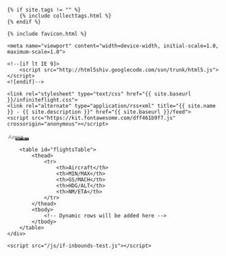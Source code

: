 <head>
    <title>Infinite Flight Inbound Search</title>
    
    {% if site.tags != "" %}
        {% include collecttags.html %}
    {% endif %}
    
    {% include favicon.html %}
    
    <meta name="viewport" content="width=device-width, initial-scale=1.0, maximum-scale=1.0">
    
    <!--[if lt IE 9]>
        <script src="http://html5shiv.googlecode.com/svn/trunk/html5.js"></script>
    <![endif]-->
    
    <link rel="stylesheet" type="text/css" href="{{ site.baseurl }}/infiniteflight.css">
    <link rel="alternate" type="application/rss+xml" title="{{ site.name }} - {{ site.description }}" href="{{ site.baseurl }}/feed">
    <script src="https://kit.fontawesome.com/dff461b9f7.js" crossorigin="anonymous"></script>
</head>

<body>
    <div class="container">
        <div class="nav-container">
            <div class="nav-left">
                <input 
                    type="text" 
                    id="icao" 
                    name="icao" 
                    placeholder="Airport" 
                    style="width: 40px; border: none; margin-right: -10px;"
                />
                <button id="search" style="background-color: transparent; color: #828282;">
                    <i class="fa-solid fa-magnifying-glass" aria-hidden="true"></i>
                </button>
                <button id="add" style="background-color: transparent; color: #828282; margin-left: -25px;">
                    <i class="fa-solid fa-plus" aria-hidden="true"></i>
                </button>
                <button id="settings" style="background-color: transparent; color: #828282; margin-left: -20px;">
                    <i class="fa-solid fa-sliders" aria-hidden="true"></i>
                </button>
                <button id="update" style="background-color: transparent; color: #828282; margin-left: -30px;">
                    <i class="fa-solid fa-arrows-rotate" aria-hidden="true"></i>
                </button>
            </div>
            <div class="nav-right" style="font-size: 12px; display: none;">
                NZAA 125   YSSY 41   KLAX 37<br>
                LSZH 37   EGLL 27   KLAS 35
            </div>
        </div>
        
        <table id="flightsTable">
            <thead>
                <tr>
                    <th>Aircraft</th>
                    <th>MIN/MAX</th>
                    <th>GS/MACH</th>
                    <th>HDG/ALT</th>
                    <th>NM/ETA</th>
                </tr>
            </thead>
            <tbody>
                <!-- Dynamic rows will be added here -->
            </tbody>
        </table>
    </div>
    
    <script src="/js/if-inbounds-test.js"></script>